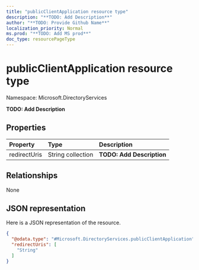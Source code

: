 ```yaml
---
title: "publicClientApplication resource type"
description: "**TODO: Add Description**"
author: "**TODO: Provide Github Name**"
localization_priority: Normal
ms.prod: "**TODO: Add MS prod**"
doc_type: resourcePageType
---
```


# publicClientApplication resource type


Namespace: Microsoft.DirectoryServices

**TODO: Add Description**

## Properties
|Property|Type|Description|
|:---|:---|:---|
|redirectUris|String collection|**TODO: Add Description**|

## Relationships
None

## JSON representation
Here is a JSON representation of the resource.
<!-- {
  "blockType": "resource",
  "@odata.type": "Microsoft.DirectoryServices.publicClientApplication"
}
-->
``` json
{
  "@odata.type": "#Microsoft.DirectoryServices.publicClientApplication",
  "redirectUris": [
    "String"
  ]
}
```

